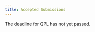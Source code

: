 ```yaml
---
title: Accepted Submissions
---
```


The deadline for QPL has not yet passed.

<!-- The following submissions to QPL 2025 have been accepted to appear in the proceedings or to be presented during the conference. -->
<!-- 
### Proceedings

<table border="1" class="dataframe">
<colgroup>
<col width="40%" />
<col width="60%" />
</colgroup>
  <thead>
    <tr style="text-align: right;">
      <th>Authors</th>
      <th>Title</th>
    </tr>
  </thead>
  <tbody>
    <tr>
      <td>Jean-Simon Lemay, Robin Cockett and Priyaa Srinivasan</td>
      <td>Dagger Drazin Inverses</td>
    </tr>
    <tr>
      <td>Alastair Abbott, Mehdi Mhalla and Pierre Pocreau</td>
      <td>Classical and quantum query complexity of Boolean functions under indefinite causal order</td>
    </tr>
    <tr>
      <td>Boldizsár Poór, Razin A. Shaikh and Quanlong Wang</td>
      <td>ZX-calculus is Complete for Finite-Dimensional Hilbert Spaces</td>
    </tr>
    <tr>
      <td>Mathias Weiden, Justin Kalloor, Ed Younis, John Kubiatowicz and Costin Iancu</td>
      <td>High-Precision Fault-Tolerant Quantum Circuit Synthesis by Unitary Diagonalization</td>
    </tr>
    <tr>
      <td>Thomas Perez and Miriam Backens</td>
      <td>Inserting planar-measured qubits into MBQC patterns while preserving flow</td>
    </tr>
    <tr>
      <td>Linh Dinh and Neil J. Ross</td>
      <td>Contributions to the Theory of Clifford-Cyclotomic Circuits</td>
    </tr>
    <tr>
      <td>Aaron David Fairbanks and Peter Selinger</td>
      <td>On traces in categories of contractions</td>
    </tr>
    <tr>
      <td>Peng Fu, Kohei Kishida, Neil J. Ross and Peter Selinger</td>
      <td>Proto-Quipper with Reversing and Control</td>
    </tr>
    <tr>
      <td>Mateusz Kupper, Chris Heunen, Niel de Beaudrap and Dominic Horsman</td>
      <td>String diagrams for defect-based surface code computing</td>
    </tr>
    <tr>
      <td>Nadish de Silva, Ming Yin and Santanil Jana</td>
      <td>A classification program for nonlocality paradoxes of three qubits</td>
    </tr>
    <tr>
      <td>Sarah Meng Li, Michele Mosca, Neil J. Ross, John van de Wetering and Yuming Zhao</td>
      <td>A Complete and Natural Rule Set for Multi-Qutrit Clifford Circuits</td>
    </tr>
    <tr>
      <td>Matthew Sutcliffe and Aleks Kissinger</td>
      <td>Fast Classical Simulation of Quantum Circuits via Parametric Rewriting in the ZX-Calculus</td>
    </tr>
  </tbody>
</table>

### Talks

<table border="1" class="dataframe">
<colgroup>
<col width="40%" />
<col width="60%" />
</colgroup>
  <thead>
    <tr style="text-align: right;">
      <th>Authors</th>
      <th>Title</th>
    </tr>
  </thead>
  <tbody>
    <tr>
      <td>Julian Wechs and Ognyan Oreshkov</td>
      <td>Subsystem decompositions of quantum evolutions and transformations between causal perspectives</td>
    </tr>
    <tr>
      <td>Albert Aloy, Matteo Fadel, Thomas Galley, Caroline Jones and Markus P. Mueller</td>
      <td>Theory-independent monitoring of the decoherence of a superconducting qubit with generalized contextuality</td>
    </tr>
    <tr>
      <td>Marco Erba and Paolo Perinotti</td>
      <td>The composition rule for quantum systems is not the only possible one</td>
    </tr>
    <tr>
      <td>Mehdi Mhalla, Simon Perdrix and Luc Sanselme</td>
      <td>Shadow Pauli Flow: Characterising Determinism in MBQCs involving Pauli Measurements</td>
    </tr>
    <tr>
      <td>Laurens Walleghem, Rui Soares Barbosa, Matt Pusey and Stefan Weigert</td>
      <td>A refined Frauchiger--Renner paradox based on strong contextuality</td>
    </tr>
    <tr>
      <td>Maarten Grothus, Alastair Abbott, Augustin Vanrietvelde and Cyril Branciard</td>
      <td>Routing Quantum Control of Causal Order</td>
    </tr>
    <tr>
      <td>Piotr Mitosek and Miriam Backens</td>
      <td>An algebraic interpretation of Pauli flow, leading to faster flow-finding algorithms</td>
    </tr>
    <tr>
      <td>Amin Karamlou</td>
      <td>Quantum Spoiler-Duplicator Games</td>
    </tr>
    <tr>
      <td>Raphaël Mothe, Alastair Abbott and Cyril Branciard</td>
      <td>Correlations and quantum circuits with dynamical causal order</td>
    </tr>
    <tr>
      <td>Nathan Claudet and Simon Perdrix</td>
      <td>Generalising Local Complementation to Capture Local Unitary Equivalence of Graph States</td>
    </tr>
    <tr>
      <td>Louis Lemonnier</td>
      <td>Non-Cartesian Guarded Recursion with Daggers</td>
    </tr>
    <tr>
      <td>Sina Soltani, Marco Erba, David Schmid and John H. Selby</td>
      <td>Noncontextual ontological models of operational probabilistic theories</td>
    </tr>
    <tr>
      <td>Yìlè Yīng, Tomáš Gonda and Robert Spekkens</td>
      <td>Resource dependence relations and contextuality in asymmetry trade-offs</td>
    </tr>
    <tr>
      <td>Laurens Walleghem and Lorenzo Catani</td>
      <td>An extended Wigner’s friend no-go theorem inspired by generalized contextuality</td>
    </tr>
    <tr>
      <td>Liyi Li, Federico Zahariev, Chandeepa Dissanayake, Jae Swanepoel, Amr Sabry and Mark Gordon</td>
      <td>Quantum Simulation Programming via Typing</td>
    </tr>
    <tr>
      <td>John Selby, Maria Stasinou, Matt Wilson and Bob Coecke</td>
      <td>Generalised process theories</td>
    </tr>
    <tr>
      <td>Clément Poirson, Robert Booth and Joschka Roffe</td>
      <td>CSS surgery: compiling any CNOT in any code</td>
    </tr>
    <tr>
      <td>James Hefford and Matt Wilson</td>
      <td>A BV-Category of Spacetime Interventions</td>
    </tr>
    <tr>
      <td>Benjamin Rodatz, Boldizsár Poór and Aleks Kissinger</td>
      <td>Floquetifying stabiliser codes with distance-preserving rewrites</td>
    </tr>
    <tr>
      <td>Arthur Mehta, Connor Paddock and Lewis Wooltorton</td>
      <td>Self-testing in the complied setting via tilted-CHSH inequalities</td>
    </tr>
    <tr>
      <td>Augustin Vanrietvelde, Octave Mestoudjian and Pablo Arrighi</td>
      <td>Causal Decompositions of 1D Quantum Cellular Automata</td>
    </tr>
    <tr>
      <td>Hlér Kristjánsson, Tatsuki Odake, Satoshi Yoshida, Philip Taranto, Jessica Bavaresco, Marco Túlio Quintino and Mio Murao</td>
      <td>Exponential separation in quantum query complexity of the quantum switch with respect to simulations with standard quantum circuits</td>
    </tr>
    <tr>
      <td>Theodoros Yianni and Farid Shahandeh</td>
      <td>Complexity of Contextuality</td>
    </tr>
    <tr>
      <td>Vivien Vandaele</td>
      <td>Lower T-count with faster algorithms <br> <strong> Best Student Paper Award Winner </strong></td>
    </tr>
    <tr>
      <td>Carla Ferradini, Victor Gitton and V. Vilasini</td>
      <td>Cyclic quantum and classical causal modelling with a novel graph separation theorem</td>
    </tr>
    <tr>
      <td>Anna Jenčová</td>
      <td>On the structure of  higher order quantum maps</td>
    </tr>
    <tr>
      <td>Raman Choudhary and Rui Soares Barbosa</td>
      <td>Exclusivity principle, Ramsey theory, and n-cycle PR boxes</td>
    </tr>
    <tr>
      <td>Tein van der Lugt and Robin Lorenz</td>
      <td>Unitary causal decompositions: a combinatorial characterisation via lattice theory</td>
    </tr>
    <tr>
      <td>Yìlè Yīng, Maria Ciudad Alanon, Daniel Centeno, Marco Erba, Thomas Galley, David Schmid, John H. Selby, Robert W. Spekkens, Sina Soltani, Jacopo Surace and Alex Wilce</td>
      <td>Twirled worlds: symmetry-induced failures of tomographic locality (and its comparison with quantum theory over the real field)</td>
    </tr>
    <tr>
      <td>Nadish de Silva and Oscar Lautsch</td>
      <td>The Clifford hierarchy for one qubit or qudit</td>
    </tr>
    <tr>
      <td>Matthias Salzger and John Selby</td>
      <td>A decompositional framework for process theories in spacetime</td>
    </tr>
    <tr>
      <td>Ved Kunte and Cyril Branciard</td>
      <td>A Higher Order Theory for Fermionic Systems</td>
    </tr>
    <tr>
      <td>Vincenzo Fiorentino and Stefan Weigert</td>
      <td>Quantum Theories with Alternative State-Update Rules</td>
    </tr>
    <tr>
      <td>Aziz Kharoof, Selman Ipek and Cihan Okay</td>
      <td>Extremal simplicial distributions on glued cycle scenarios with arbitrary outcomes</td>
    </tr>
    <tr>
      <td>Kai-Siang Chen, Gelo Noel Tabia, Chung-Yun Hsieh, Yu-Chun Yin and Yeong-Cherng Liang</td>
      <td>Nonlocality of Quantum States Can be Transitive</td>
    </tr>
    <tr>
      <td>Bruna Larissa de Souza Sahdo E Silva, Natália S. Móller and Nelson Yokomizo</td>
      <td>Gravitational quantum switch on a superposition of spherical shells</td>
    </tr>
    <tr>
      <td>Ivan Šupić, Maria Balanzo-Juando, Andrea Coladangelo, Remigiusz Augusiak and Antonio Acin</td>
      <td>All pure multipartite entangled states of qubits can be self-tested up to complex conjugation</td>
    </tr>
    <tr>
      <td>Titouan Carette, Renaud Vilmart and Daniela Cojocaru</td>
      <td>The decohered ZX-calculus</td>
    </tr>
    <tr>
      <td>Angelos Bampounis, Rui Soares Barbosa and Nadish de Silva</td>
      <td>Matchgate hierarchy: Deterministic gate teleportation in matchgate circuits</td>
    </tr>
    <tr>
      <td>Nick Ormrod and Robert Spekkens</td>
      <td>Causation in Classical Mechanics</td>
    </tr>
    <tr>
      <td>Tuomas Laakkonen</td>
      <td>Synthesizing Controlled or Distributed Clifford Circuits</td>
    </tr>
    <tr>
      <td>Yujie Zhang, David Schmid, Yìlè Yīng and Robbert Spekkens</td>
      <td>Defining nonclassicality for individual quantum processes</td>
    </tr>
    <tr>
      <td>Rutvij Bhavsar, Lewis Wooltorton and Joonwoo Bae</td>
      <td>A composable framework for device-independent state certification with local operations and classical communication</td>
    </tr>
    <tr>
      <td>Matthew Amy, Nadish de Silva and Kasra Masoudi</td>
      <td>The Channel Representation and Non-Clifford Resources</td>
    </tr>
    <tr>
      <td>Fabian Wiesner, Ziad Chaoui, Diana Kessler, Anna Pappa and Martti Karvonen</td>
      <td>Why quantum state verification cannot be both efficient and secure: a categorical approach</td>
    </tr>
    <tr>
      <td>Satoshi Yoshida, Yuki Koizumi, Michał Studziński, Marco Túlio Quintino and Mio Murao</td>
      <td>One-to-one Correspondence between Deterministic Port-Based Teleportation and Unitary Estimation</td>
    </tr>
    <tr>
      <td>Martin Plávala, Otfried Gühne and Marco Túlio Quintino</td>
      <td>All incompatible measurements on qubits lead to multiparticle Bell nonlocality</td>
    </tr>
    <tr>
      <td>Andrey Khesin, Jonathan Lu and Peter Shor</td>
      <td>Universal graph representation of stabilizer codes</td>
    </tr>
    <tr>
      <td>Nicetu Tibau Vidal and Giulio Chiribella</td>
      <td>BMV experiment without spacetime superpositions</td>
    </tr>
    <tr>
      <td>Jessica Bavaresco, Ämin Baumeler, Yelena Guryanova and Costantino Budroni</td>
      <td>Indefinite causal order in boxworld theories</td>
    </tr>
    <tr>
      <td>Maiyuren Srikumar, Stephen. D. Bartlett and Angela Karanjai</td>
      <td>How contextuality and antidistinguishability are related</td>
    </tr>
    <tr>
      <td>Paul Herringer, Vir B. Bulchandani, Younes Javanmard, David T. Stephen and Robert Raussendorf</td>
      <td>Measurement-based quantum computation in symmetry-enriched topological phases</td>
    </tr>
    <tr>
      <td>Nihil Shah and Anuj Dawar</td>
      <td>Complexity of Satisfiablity in Kochen-Specker Partial Boolean Algebras</td>
    </tr>
  </tbody>
</table>

#### Special Session on Education
At the discretion of the PC, the following talk has been exceptionally accepted for a special session on education.

<table border="1" class="dataframe">
<colgroup>
<col width="40%" />
<col width="60%" />
</colgroup>
  <thead>
    <tr style="text-align: right;">
      <th>Authors</th>
      <th>Title</th>
    </tr>
  </thead>
  <tbody>
    <tr>
      <td>Bob Coecke, Stefano Gogioso, Aleks Kissinger, Selma Dündar-Coecke, Caterina Puca, Lia Yeh, Muhammad Hamza Waseem, Sieglinde M.-L. Pfaendler, Thomas Cervoni and Vincent Wang-Mascianica</td>
      <td>High schoolers excel at Oxford post-graduate quantum exam: empirical evidence in support of quantum picturalism as a new formalism for quantum theory</td>
    </tr>
  </tbody>
</table>

### Posters

<table border="1" class="dataframe">
<colgroup>
<col width="40%" />
<col width="60%" />
</colgroup>
  <thead>
    <tr style="text-align: right;">
      <th>Authors</th>
      <th>Title</th>
    </tr>
  </thead>
  <tbody>
    <tr>
      <td>David Ellerman</td>
      <td>From the Logic of Partitions to Quantum Mechanics and Back Again</td>
    </tr>
    <tr>
      <td>Jan Głowacki</td>
      <td>Relativization is naturally functorial</td>
    </tr>
    <tr>
      <td>Alexander Koziell-Pipe, Richie Yeung, David Philipps and Matthew Sutcliffe</td>
      <td>Towards Faster Quantum Circuit Simulation Using Graph Decompositions, GNNs and Reinforcement Learning</td>
    </tr>
    <tr>
      <td>Markus Frembs</td>
      <td>A new perspective on Kochen-Specker contextuality</td>
    </tr>
    <tr>
      <td>Gabriele Carcassi and Christine Aidala</td>
      <td>Ensemble spaces</td>
    </tr>
    <tr>
      <td>Matty Hoban, Tom Drescher and Ana Belén Sainz</td>
      <td>A hierarchy of semidefinite programs for generalised Einstein-Podolsky-Rosen scenarios</td>
    </tr>
    <tr>
      <td>Yiying Chen, Peidong Wang and Zizhu Wang</td>
      <td>Causality and Duality in Multipartite Generalized Probabilistic Theories</td>
    </tr>
    <tr>
      <td>Ittoop Veregheese Puthoor</td>
      <td>Formal verification of higher dimensional quantum communication protocols</td>
    </tr>
    <tr>
      <td>Jad Issa, Christophe Chareton and Romain Péchoux</td>
      <td>Compact and efficient formalism for resource estimation in quantum programs</td>
    </tr>
    <tr>
      <td>Edwin Agnew, Lia Yeh and Richie Yeung</td>
      <td>Algebraic Structure of Controlled States and Operators in the ZXW calculus</td>
    </tr>
    <tr>
      <td>Augustin Vanrietvelde, Octave Mestoudjian and Pablo Arrighi</td>
      <td>Partitions in quantum theory</td>
    </tr>
    <tr>
      <td>Filipa Peres and Ernesto Galvão</td>
      <td>Reducing Depth and Measurement Weights in Pauli-based Computation</td>
    </tr>
    <tr>
      <td>Rutvij Bhavsar, Hamid Tebyanian and Roger Colbeck</td>
      <td>Semi Device Independent Randomness Expansion Protocols Secure Against Quantum Side Information and General Attacks</td>
    </tr>
    <tr>
      <td>Tiffany Duneau, Saskia Bruhn, Gabriel Matos, Tuomas Laakkonen, Katerina Saiti, Anna Pearson, Konstantinos Meichanetzidis and Bob Coecke</td>
      <td>Scalable and interpretable quantum natural language processing: an implementation on trapped ions</td>
    </tr>
    <tr>
      <td>Veronika Baumann, Ämin Baumeler and Eleftherios Tselentis</td>
      <td>No quantum advantage for violating fixed-order inequalities?</td>
    </tr>
    <tr>
      <td>Martin van Ijcken and Aleks Kissinger</td>
      <td>Generalized flow and determinism for hypergraph measurement patterns</td>
    </tr>
    <tr>
      <td>Simon Martiel and Ali Javadi-Abhari</td>
      <td>Low-overhead error mitigation by hardware-efficient spacetime codes</td>
    </tr>
    <tr>
      <td>Shintaro Minagawa, M. Hamed Mohammady, Kenta Sakai, Kohtaro Kato and Francesco Buscemi</td>
      <td>Universal validity of the second law of information thermodynamics</td>
    </tr>
    <tr>
      <td>Emil Håkansson, Amelie Piveteau, Alban Seguinard, Muhammad Sadiq, Mohamed Bourennane, Otfried Guehne and Martin Plávala</td>
      <td>Experimental implementation of dimension-dependent contextuality inequality</td>
    </tr>
    <tr>
      <td>Thomas Vinet, Romain Péchoux, Emmanuel Hainry and Kostia Chardonnet</td>
      <td>A hybrid and reversible quantum language</td>
    </tr>
    <tr>
      <td>Kuntal Sengupta</td>
      <td>Achieving Maximal Causal Indefiniteness in a Maximally Nonlocal Theory</td>
    </tr>
    <tr>
      <td>Vivien Vandaele, Simon Perdrix and Christophe Vuillot</td>
      <td>Optimal number of parametrized rotations and Hadamard gates in parametrized Clifford circuits with non-repeated parameters</td>
    </tr>
    <tr>
      <td>Robert Booth and Cole Comfort</td>
      <td>Gaussian probability, like classical noise, is completely positive</td>
    </tr>
    <tr>
      <td>Johannes Fankhauser, Tomáš Gonda and Gemma De Les Coves</td>
      <td>Epistemic Horizons From Deterministic Laws: Lessons From a Nomic Toy Theory</td>
    </tr>
    <tr>
      <td>Nasra Daher Ahmed and Ravi Kunjwal</td>
      <td>When can you trade causal order for locality?</td>
    </tr>
    <tr>
      <td>Tein van der Lugt</td>
      <td>An order-theoretic circuit syntax and the role of the concept lattice for causal faithfulness</td>
    </tr>
    <tr>
      <td>Anna Steffinlongo and Hippolyte Dourdent</td>
      <td>Simulating Noncausality with Quantum Control of Causal Orders</td>
    </tr>
    <tr>
      <td>Peidong Wang, Yiying Chen and Zizhu Wang</td>
      <td>Indefinite Causal Structures in Classical Deterministic Processes: A Boolean Function Perspective</td>
    </tr>
    <tr>
      <td>Tanay Saha and Shiroman Prakash</td>
      <td>Sublogarithmic Distillation in all Prime Dimensions using Punctured Reed-Muller Codes</td>
    </tr>
    <tr>
      <td>Razin A. Shaikh, Lia Yeh and Stefano Gogioso</td>
      <td>The Focked-up ZX Calculus: Picturing Continuous-Variable Quantum Computation</td>
    </tr>
    <tr>
      <td>Haytham McDowall-Rose, Razin A. Shaikh and Lia Yeh</td>
      <td>A graphical calculus for Fermion-to-Qubit mappings</td>
    </tr>
    <tr>
      <td>Xin Sun, Xingchi Su, Xiaoning Bian and Huiwen Wu</td>
      <td>Weakest Preterm Calculus and Relative Completeness of Satisfaction-based Quantum Hoare Logic (Extended Abstract)</td>
    </tr>
    <tr>
      <td>Nicholas Godfrey</td>
      <td>Toward a Quantum-Inspired Framework for Modelling Legal Rules</td>
    </tr>
    <tr>
      <td>Luca Apadula, Alessandro Bisio, Paolo Perinotti and Marco Erba</td>
      <td>A compositional characterization of higher-order transformations in operational probabilistic theories</td>
    </tr>
    <tr>
      <td>Tim Forrer, Mio Murao, Matthew Wilson, Philip Taranto and Jisho Miyazaki</td>
      <td>Functional Protocol Framework for Quantum Computation with Knowledge</td>
    </tr>
    <tr>
      <td>David Schmid, Roberto D. Baldijão, Yìlè Yıng, Rafael Wagner and John Selby</td>
      <td>Kirkwood-Dirac representations beyond quantum states and their relation to noncontextuality</td>
    </tr>
    <tr>
      <td>Cihan Okay, Victor Castillo and Walker Stern</td>
      <td>Simplicial effects as generalization of effect algebroids</td>
    </tr>
    <tr>
      <td>Amrapali Sen, Matthias Salzger and Łukasz Rudnicki</td>
      <td>Superluminal Quantum Reference Frames</td>
    </tr>
    <tr>
      <td>Kyrylo Simonov, Luca Apadula, Giulio Chiribella, Paolo Perinotti and Alessandro Bisio</td>
      <td>Higher-order quantum theory with indefinite input-output direction</td>
    </tr>
    <tr>
      <td>Tomoaki Kawano</td>
      <td>Dynamic Quantum Logic with Probability Values</td>
    </tr>
    <tr>
      <td>Elia Zanoni and Carlo Maria Scandolo</td>
      <td>Choi-Defined Resource Theories</td>
    </tr>
    <tr>
      <td>Lee Gunderson, Davide Poderini and Gecia Bravo-Hermsdorff</td>
      <td>Causal Bounds via Subgraph Inequalities</td>
    </tr>
    <tr>
      <td>Rafael Macêdo, Patrick Andriolo, Santiago Zamora, Davide Poderini and Rafael Chaves</td>
      <td>Witnessing Magic with Bell Inequalities</td>
    </tr>
    <tr>
      <td>Hala Hawashin, Beth Pearson, Martha Lewis and Mehrnoosh Sadrzadeh</td>
      <td>Compositional Concept Generalization with  Variational Quantum Circuits</td>
    </tr>
    <tr>
      <td>Scott Wesley</td>
      <td>Enriched Categories for Parameterized Circuit Semantics</td>
    </tr>
    <tr>
      <td>Kyrylo Simonov, Giulio Chiribella and Xuanqiang Zhao</td>
      <td>Two-time states and weak values: Structure and efficient estimation</td>
    </tr>
    <tr>
      <td>Albert Rico</td>
      <td>State-Witness Contraction: a systematic method to construct multipartite entanglement witnesses</td>
    </tr>
    <tr>
      <td>Zixuan Liu and Ognyan Oreshkov</td>
      <td>Information causality for indefinite causal order</td>
    </tr>
    <tr>
      <td>Cole Comfort and Giovanni de Felice</td>
      <td>The Delayed Stabilizer ZX-calculus</td>
    </tr>
    <tr>
      <td>Davide Poderini and Marco Erba</td>
      <td>Testing the quantum composition postulate</td>
    </tr>
    <tr>
      <td>Nick Ormrod</td>
      <td>Deriving classical- and quantum-like theories from causation</td>
    </tr>
    <tr>
      <td>Haruki Emori, Akihisa Tomita and Masanao Ozawa</td>
      <td>Parameterized quantum instruments</td>
    </tr>
    <tr>
      <td>Kayo Tei, Haruto Mishina, Naoki Yamamoto and Kazunori Ueda</td>
      <td>Optimization and Verification of Quantum Circuits using a Graph Rewriting Language</td>
    </tr>
    <tr>
      <td>Vishal Johnson, Ashmeet Singh and Torsten Enßlin</td>
      <td>The Born Rule in Unitary Quantum Mechanics</td>
    </tr>
    <tr>
      <td>Jessica Bavaresco, Satoshi Yoshida, Tatsuki Odake, Hlér Kristjánsson, Philip Taranto, Mio Murao and Marco Túlio Quintino</td>
      <td>Can the quantum switch be deterministically simulated?</td>
    </tr>
    <tr>
      <td>Kathleen Barsse, Romain Péchoux and Simon Perdrix</td>
      <td>A quantum programming language for coherent control</td>
    </tr>
    <tr>
      <td>Jingyi Mei and Alfons Laarman</td>
      <td>Quantum Circuit Compilation with #SAT</td>
    </tr>
  </tbody>
</table> -->